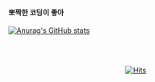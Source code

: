 #### 뽀짝한 코딩이 좋아

[![Anurag's GitHub stats](https://github-readme-stats.vercel.app/api?username=sanhaa&count_private=true&show_icons=true)](https://github.com/anuraghazra/github-readme-stats)

<br>



<br>

<div align="center"> 
	
[![Hits](https://hits.seeyoufarm.com/api/count/incr/badge.svg?url=https%3A%2F%2Fgithub.com%2Fsanhaa&count_bg=%232480FF&title_bg=%23535D74&icon=github.svg&icon_color=%23FFFAFA&title=+hits&edge_flat=false)](https://hits.seeyoufarm.com)

</div>
